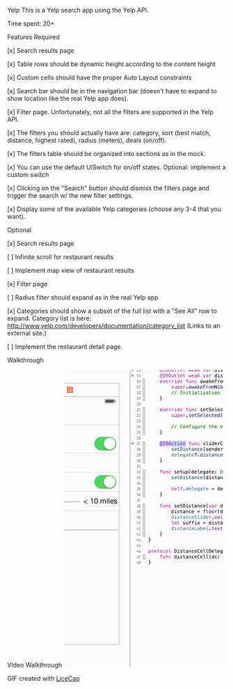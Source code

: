 Yelp
This is a Yelp search app using the Yelp API.

Time spent: 20+

Features
Required

[x] Search results page

[x] Table rows should be dynamic height according to the content height

[x] Custom cells should have the proper Auto Layout constraints

[x] Search bar should be in the navigation bar (doesn't have to expand to show location like the real Yelp app does).

[x] Filter page. Unfortunately, not all the filters are supported in the Yelp API.

[x] The filters you should actually have are: category, sort (best match, distance, highest rated), radius (meters), deals (on/off).

[x] The filters table should be organized into sections as in the mock.

[x] You can use the default UISwitch for on/off states. Optional: implement a custom switch

[x] Clicking on the "Search" button should dismiss the filters page and trigger the search w/ the new filter settings.

[x] Display some of the available Yelp categories (choose any 3-4 that you want).

Optional

[x] Search results page

[ ] Infinite scroll for restaurant results

[ ] Implement map view of restaurant results

[x] Filter page

[ ] Radius filter should expand as in the real Yelp app

[x] Categories should show a subset of the full list with a "See All" row to expand. Category list is here:
http://www.yelp.com/developers/documentation/category_list (Links to an external site.)

[ ] Implement the restaurant detail page.

Walkthrough

Video Walkthrough
![alt tag](https://github.com/oazarova/swift-yelp/blob/master/yelp.gif)

GIF created with <a href=http://www.cockos.com/licecap/>LiceCap</a>
